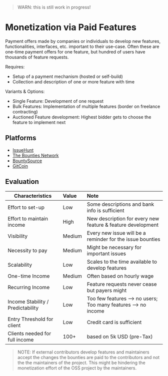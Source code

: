 > WARN: this is still work in progress!

# Monetization via Paid Features

Payment offers made by companies or individuals to develop new features, functionalities, interfaces, etc. important to their use-case.
Often these are one-time payment offers for one feature, but hundred of users have thousands of feature requests.

Requires:
* Setup of a payment mechanism (hosted or self-build)
* Collection and description of one or more feature with time

Variants & Options:
* Single Feature: Development of one request
* Bulk Features: Implementation of multiple features (border on freelance contracting)
* Auctioned Feature development: Highest bidder gets to choose the feature to implement next

## Platforms
* [IssueHunt](https://issuehunt.io/)
* [The Bounties Network](https://bounties.network/)
* [BountySource](https://bountysource.com/)
* [GitCoin](https://gitcoin.co/)

## Evaluation

| Characteristics                   | Value  | Note |
| --------------------------------- |:------ |:---- |
| Effort to set-up                  | Low    | Some descriptions and bank info is sufficient
| Effort to maintain income         | High   | New description for every new feature & feature development
| Visibility                        | Medium | Every new issue will be a reminder for the issue bounties
| Necessity to pay                  | Medium | Might be necessary for important issues 
| Scalability                       | Low    | Scales to the time available to develop features
| One-time Income                   | Medium | Often based on hourly wage
| Recurring Income                  | Low    | Feature requests never cease but payers might
| Income Stability / Predictability | Low    | Too few features --> no users; Too many features --> no income
| Entry Threshold for client        | Low    | Credit card is sufficient
| Clients needed for full income    | 100+   | based on 5k USD (pre-Tax)

> NOTE: If external contributors develop features and maintainers accept the changes the bounties are paid to the contributors and not the the maintainers of the project. This might be hindering the monetization effort of the OSS project by the maintainers.